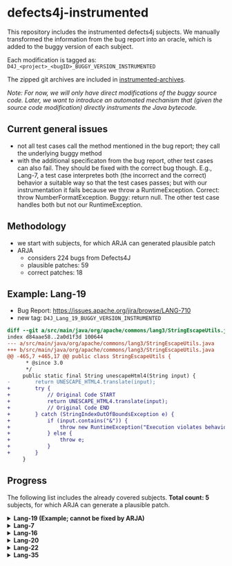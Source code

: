# defects4j-instrumented

This repository includes the instrumented defects4j subjects. We manually transformed the information from the bug report into an oracle, which is added to the buggy version of each subject.

Each modification is tagged as: `D4J_<project>_<bugID>_BUGGY_VERSION_INSTRUMENTED`

The zipped git archives are included in [instrumented-archives](./instrumented-archives).

*Note: For now, we will only have direct modifications of the buggy source code. Later, we want to introduce an automated mechanism that (given the source code modification) directly instruments the Java bytecode.*

## Current general issues

* not all test cases call the method mentioned in the bug report; they call the underlying buggy method
* with the additional specificaton from the bug report, other test cases can also fail. They should be fixed with the correct bug though. E.g., Lang-7, a test case interpretes both (the incorrect and the correct) behavior a suitable way so that the test cases passes; but with our instrumentation it fails because we throw a RuntimeException. Correct: throw NumberFormatException. Buggy: return null. The other test case handles both but not our RuntimeException.

## Methodology

* we start with subjects, for which ARJA can generated plausible patch
* ARJA
	* considers 224 bugs from Defects4J
	* plausible patches: 59
	* correct patches: 18

## Example: Lang-19

* Bug Report: https://issues.apache.org/jira/browse/LANG-710
* new tag: `D4J_Lang_19_BUGGY_VERSION_INSTRUMENTED`

```diff
diff --git a/src/main/java/org/apache/commons/lang3/StringEscapeUtils.java b/src/main/java/org/apache/commons/lang3/StringEscapeUtils.java
index d84aae58..2a0d1f3d 100644
--- a/src/main/java/org/apache/commons/lang3/StringEscapeUtils.java
+++ b/src/main/java/org/apache/commons/lang3/StringEscapeUtils.java
@@ -465,7 +465,17 @@ public class StringEscapeUtils {
      * @since 3.0
      */
     public static final String unescapeHtml4(String input) {
-        return UNESCAPE_HTML4.translate(input);
+        try {
+            // Original Code START
+            return UNESCAPE_HTML4.translate(input);
+            // Original Code END
+        } catch (StringIndexOutOfBoundsException e) {
+            if (input.contains("&")) {
+                throw new RuntimeException("Execution violates behavior specified in the bug report.");
+            } else {
+                throw e;
+            }
+        }
     }
```

## Progress

The following list includes the already covered subjects. **Total count: 5** subjects, for which ARJA can generate a plausible patch.

<details>
<summary><b>Lang-19 (Example; cannot be fixed by ARJA)</b></summary>

* Bug Report: https://issues.apache.org/jira/browse/LANG-710
* new tag: `D4J_Lang_19_BUGGY_VERSION_INSTRUMENTED`

```diff
diff --git a/src/main/java/org/apache/commons/lang3/StringEscapeUtils.java b/src/main/java/org/apache/commons/lang3/StringEscapeUtils.java
index d84aae58..2a0d1f3d 100644
--- a/src/main/java/org/apache/commons/lang3/StringEscapeUtils.java
+++ b/src/main/java/org/apache/commons/lang3/StringEscapeUtils.java
@@ -465,7 +465,17 @@ public class StringEscapeUtils {
      * @since 3.0
      */
     public static final String unescapeHtml4(String input) {
-        return UNESCAPE_HTML4.translate(input);
+        try {
+            // Original Code START
+            return UNESCAPE_HTML4.translate(input);
+            // Original Code END
+        } catch (StringIndexOutOfBoundsException e) {
+            if (input.contains("&")) {
+                throw new RuntimeException("Execution violates behavior specified in the bug report.");
+            } else {
+                throw e;
+            }
+        }
     }
```

</details>

<details>
<summary><b>Lang-7</b></summary>

* Bug Report: https://issues.apache.org/jira/browse/LANG-822
* new tag: `D4J_Lang_7_BUGGY_VERSION_INSTRUMENTED`

```diff
diff --git a/src/main/java/org/apache/commons/lang3/math/NumberUtils.java b/src/main/java/org/apache/commons/lang3/math/NumberUtils.java
index d49da7f4..73e1e67e 100644
--- a/src/main/java/org/apache/commons/lang3/math/NumberUtils.java
+++ b/src/main/java/org/apache/commons/lang3/math/NumberUtils.java
@@ -443,7 +443,20 @@ public class NumberUtils {
      * @throws NumberFormatException if the value cannot be converted
      */
     public static Number createNumber(String str) throws NumberFormatException {
-        if (str == null) {
+       Number returnValue = null;
+       try {
+               returnValue = createNumber_original(str);
+       } catch (NumberFormatException e) {
+               throw e;
+       }
+       if (str != null && str.startsWith("--") && returnValue == null) {
+               throw new RuntimeException("Execution violates behavior specified in the bug report.");
+       }
+       return returnValue;
+    }
+
+    public static Number createNumber_original(String str) throws NumberFormatException {
+       if (str == null) {
             return null;
         }
         if (StringUtils.isBlank(str)) {
```

</details>

<details>
<summary><b>Lang-16</b></summary>

* Bug Report: https://issues.apache.org/jira/browse/LANG-746
* new tag: `D4J_Lang_16_BUGGY_VERSION_INSTRUMENTED`

```diff
diff --git a/src/main/java/org/apache/commons/lang3/math/NumberUtils.java b/src/main/java/org/apache/commons/lang3/math/NumberUtils.java
index 882358f2..4b40ded4 100644
--- a/src/main/java/org/apache/commons/lang3/math/NumberUtils.java
+++ b/src/main/java/org/apache/commons/lang3/math/NumberUtils.java
@@ -442,6 +442,23 @@ public class NumberUtils {
      * @throws NumberFormatException if the value cannot be converted
      */
     public static Number createNumber(String str) throws NumberFormatException {
+       try {
+               return createNumber_original(str);
+       } catch (NumberFormatException e) {
+               if (str != null && (str.startsWith("0X") || str.startsWith("-0X"))) {
+                       try {
+                               Integer.decode(str);
+                       } catch (NumberFormatException e_decode) {
+                               throw e;
+                       }
+                       throw new RuntimeException("Execution violates behavior specified in the bug report.");
+               } else {
+                       throw e;
+               }
+       }
+    }
+
+    public static Number createNumber_original(String str) throws NumberFormatException {
         if (str == null) {
             return null;
         }
```

</details>

<details>
<summary><b>Lang-20</b></summary>

* Bug Report: https://issues.apache.org/jira/browse/LANG-703
* new tag: `D4J_Lang_20_BUGGY_VERSION_INSTRUMENTED`

```diff
diff --git a/src/main/java/org/apache/commons/lang3/StringUtils.java b/src/main/java/org/apache/commons/lang3/StringUtils.java
index 3c2cf3f2..512110b9 100644
--- a/src/main/java/org/apache/commons/lang3/StringUtils.java
+++ b/src/main/java/org/apache/commons/lang3/StringUtils.java
@@ -3227,6 +3227,14 @@ public class StringUtils {
      * @since 3.0 Changed signature to use varargs
      */
     public static <T> String join(T... elements) {
+       try {
+               return join_original(elements);
+       } catch (NullPointerException e) {
+               throw new RuntimeException("Execution violates behavior specified in the bug report.");
+       }
+    }
+
+    public static <T> String join_original(T... elements) {
         return join(elements, null);
     }
```

</details>

<details>
<summary><b>Lang-22</b></summary>

* Bug Report: https://issues.apache.org/jira/browse/LANG-662
* new tag: `D4J_Lang_22_BUGGY_VERSION_INSTRUMENTED`

```diff
diff --git a/src/main/java/org/apache/commons/lang3/math/Fraction.java b/src/main/java/org/apache/commons/lang3/math/Fraction.java
index b36a156a..c7020af7 100644
--- a/src/main/java/org/apache/commons/lang3/math/Fraction.java
+++ b/src/main/java/org/apache/commons/lang3/math/Fraction.java
@@ -579,6 +579,15 @@ public final class Fraction extends Number implements Comparable<Fraction> {
      * @return the greatest common divisor, never zero
      */
     private static int greatestCommonDivisor(int u, int v) {
+       int returnValue;
+       returnValue = greatestCommonDivisor_original(u, v);
+       if (u == Integer.MIN_VALUE && v == 2 && returnValue != 2) {
+               throw new RuntimeException("Execution violates behavior specified in the bug report.");
+       }
+       return returnValue;
+    }
+
+    private static int greatestCommonDivisor_original(int u, int v) {
         // From Commons Math:
         //if either operand is abs 1, return 1:
         if (Math.abs(u) <= 1 || Math.abs(v) <= 1) {
```

</details>

<details>
<summary><b>Lang-35</b></summary>

* Bug Report: https://issues.apache.org/jira/browse/LANG-571
* new tag: `D4J_Lang_35_BUGGY_VERSION_INSTRUMENTED`

```diff
diff --git a/src/main/java/org/apache/commons/lang3/ArrayUtils.java b/src/main/java/org/apache/commons/lang3/ArrayUtils.java
index ac22f8fd..cbdb0239 100644
--- a/src/main/java/org/apache/commons/lang3/ArrayUtils.java
+++ b/src/main/java/org/apache/commons/lang3/ArrayUtils.java
@@ -3286,6 +3286,18 @@ public class ArrayUtils {
      * @throws IllegalArgumentException if both arguments are null
      */
     public static <T> T[] add(T[] array, T element) {
+       try {
+               return add_original(array, element);
+       } catch (ClassCastException e) {
+               if (array == null && element == null) {
+                       throw new RuntimeException("Execution violates behavior specified in the bug report.");
+               } else {
+                       throw e;
+               }
+       }
+    }
+
+    public static <T> T[] add_original(T[] array, T element) {
         Class<?> type;
         if (array != null){
             type = array.getClass();
@@ -3565,6 +3577,18 @@ public class ArrayUtils {
      * @throws IllegalArgumentException if both array and element are null
      */
     public static <T> T[] add(T[] array, int index, T element) {
+       try {
+               return add_original(array, index, element);
+       } catch (ClassCastException e) {
+               if (array == null && element == null) {
+                       throw new RuntimeException("Execution violates behavior specified in the bug report.");
+               } else {
+                       throw e;
+               }
+       }
+    }
+
+    public static <T> T[] add_original(T[] array, int index, T element) {
         Class<?> clss = null;
         if (array != null) {
             clss = array.getClass().getComponentType();
```

</details>

